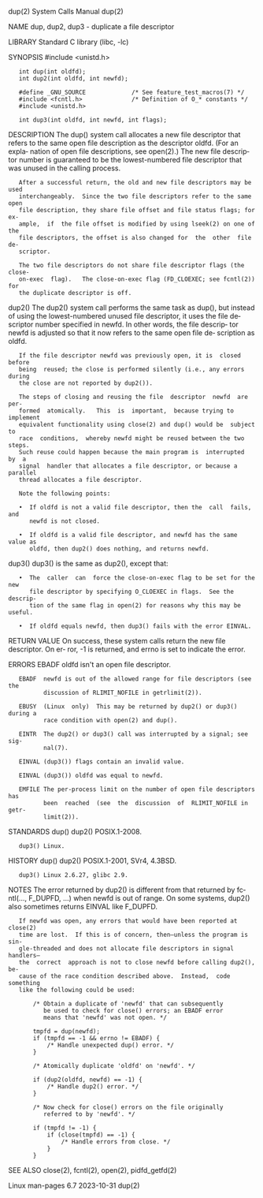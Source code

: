 dup(2)                        System Calls Manual                       dup(2)

NAME
       dup, dup2, dup3 - duplicate a file descriptor

LIBRARY
       Standard C library (libc, -lc)

SYNOPSIS
       #include <unistd.h>

       int dup(int oldfd);
       int dup2(int oldfd, int newfd);

       #define _GNU_SOURCE             /* See feature_test_macros(7) */
       #include <fcntl.h>              /* Definition of O_* constants */
       #include <unistd.h>

       int dup3(int oldfd, int newfd, int flags);

DESCRIPTION
       The  dup()  system  call allocates a new file descriptor that refers to
       the same open file description as the descriptor oldfd.  (For an expla‐
       nation of open file descriptions, see open(2).)  The new file  descrip‐
       tor number is guaranteed to be the lowest-numbered file descriptor that
       was unused in the calling process.

       After a successful return, the old and new file descriptors may be used
       interchangeably.  Since the two file descriptors refer to the same open
       file description, they share file offset and file status flags; for ex‐
       ample,  if  the file offset is modified by using lseek(2) on one of the
       file descriptors, the offset is also changed for  the  other  file  de‐
       scriptor.

       The two file descriptors do not share file descriptor flags (the close-
       on-exec  flag).   The close-on-exec flag (FD_CLOEXEC; see fcntl(2)) for
       the duplicate descriptor is off.

   dup2()
       The dup2() system call performs the same task as dup(), but instead  of
       using  the lowest-numbered unused file descriptor, it uses the file de‐
       scriptor number specified in newfd.  In other words, the file  descrip‐
       tor  newfd  is adjusted so that it now refers to the same open file de‐
       scription as oldfd.

       If the file descriptor newfd was previously open, it is  closed  before
       being  reused; the close is performed silently (i.e., any errors during
       the close are not reported by dup2()).

       The steps of closing and reusing the file  descriptor  newfd  are  per‐
       formed  atomically.   This  is  important,  because trying to implement
       equivalent functionality using close(2) and dup() would be  subject  to
       race  conditions,  whereby newfd might be reused between the two steps.
       Such reuse could happen because the main program is  interrupted  by  a
       signal  handler that allocates a file descriptor, or because a parallel
       thread allocates a file descriptor.

       Note the following points:

       •  If oldfd is not a valid file descriptor, then the  call  fails,  and
          newfd is not closed.

       •  If oldfd is a valid file descriptor, and newfd has the same value as
          oldfd, then dup2() does nothing, and returns newfd.

   dup3()
       dup3() is the same as dup2(), except that:

       •  The  caller  can  force the close-on-exec flag to be set for the new
          file descriptor by specifying O_CLOEXEC in flags.  See the  descrip‐
          tion of the same flag in open(2) for reasons why this may be useful.

       •  If oldfd equals newfd, then dup3() fails with the error EINVAL.

RETURN VALUE
       On  success, these system calls return the new file descriptor.  On er‐
       ror, -1 is returned, and errno is set to indicate the error.

ERRORS
       EBADF  oldfd isn't an open file descriptor.

       EBADF  newfd is out of the allowed range for file descriptors (see  the
              discussion of RLIMIT_NOFILE in getrlimit(2)).

       EBUSY  (Linux  only)  This may be returned by dup2() or dup3() during a
              race condition with open(2) and dup().

       EINTR  The dup2() or dup3() call was interrupted by a signal; see  sig‐
              nal(7).

       EINVAL (dup3()) flags contain an invalid value.

       EINVAL (dup3()) oldfd was equal to newfd.

       EMFILE The per-process limit on the number of open file descriptors has
              been  reached  (see  the  discussion  of  RLIMIT_NOFILE in getr‐
              limit(2)).

STANDARDS
       dup()
       dup2() POSIX.1-2008.

       dup3() Linux.

HISTORY
       dup()
       dup2() POSIX.1-2001, SVr4, 4.3BSD.

       dup3() Linux 2.6.27, glibc 2.9.

NOTES
       The error returned by dup2() is different from  that  returned  by  fc‐
       ntl(...,  F_DUPFD,  ...)  when newfd is out of range.  On some systems,
       dup2() also sometimes returns EINVAL like F_DUPFD.

       If newfd was open, any errors that would have been reported at close(2)
       time are lost.  If this is of concern, then—unless the program is  sin‐
       gle-threaded and does not allocate file descriptors in signal handlers—
       the  correct  approach is not to close newfd before calling dup2(), be‐
       cause of the race condition described above.  Instead,  code  something
       like the following could be used:

           /* Obtain a duplicate of 'newfd' that can subsequently
              be used to check for close() errors; an EBADF error
              means that 'newfd' was not open. */

           tmpfd = dup(newfd);
           if (tmpfd == -1 && errno != EBADF) {
               /* Handle unexpected dup() error. */
           }

           /* Atomically duplicate 'oldfd' on 'newfd'. */

           if (dup2(oldfd, newfd) == -1) {
               /* Handle dup2() error. */
           }

           /* Now check for close() errors on the file originally
              referred to by 'newfd'. */

           if (tmpfd != -1) {
               if (close(tmpfd) == -1) {
                   /* Handle errors from close. */
               }
           }

SEE ALSO
       close(2), fcntl(2), open(2), pidfd_getfd(2)

Linux man-pages 6.7               2023-10-31                            dup(2)
